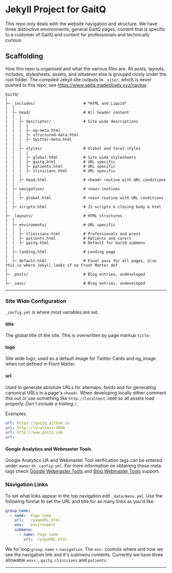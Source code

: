 # Jekyll Project for GaitQ

This repo only deals with the website navigation and structure. We have three distinctive environments, general GaitQ pages, content that is specific to a customer of GaitQ and content for professionals and technically curious.

## Scaffolding

How this repo is organised and what the various files are. All posts, layouts, includes, stylesheets, assets, and whatever else is grouped nicely under the root folder. The compiled Jekyll site outputs to `_site/`, which is never pushed to this repo, see https://www.gaitq.madeslowly.xyz/navbar.

```
GaitQ/
|
├─ _includes/                     # *HTML and Liquid*
|  |
|  ├─ head/                       # All header content
|  |  |
|  |  ├─ descriptor/              # Site wide descriptions
|  |  |  |
|  |  |  ├─ og-meta.html
|  |  |  ├─ structured-data.html
|  |  |  ├─ twitter-meta.html
|  |  |    
|  |  ├─ styles/                  # Global and local styles
|  |  |  |
|  |  |  ├─ global.html           # Site wide stylesheets
|  |  |  ├─ gaitq.html            # URL specific
|  |  |  ├─ patients.html         # URL specific
|  |  |  ├─ clinicians.html       # URL specific
|  |  |
|  |  ├─ head.html                # <head> routine with URL conditions
|  |
|  ├─ navigation/                 # <nav> routines
|  |  |
|  |  ├─ global.html              # <nav> routine with URL conditions
|  |
|  ├─ scripts.html                # JS scripts & closing body & html
|
├─ _layouts/                      # HTML structures
|  |
|  ├─ enviroments/                # URL specific
|  |  |
|  |  ├─ clinicians.html          # Professionals and press
|  |  ├─ patients.html            # Patients and carers
|  |  ├─ gaitq.html               # Default for GaitQ submenu
|  |
|  ├─ landing.html                # Landing page
|  |
|  ├─ default.html                # Final pass for all pages, also this is where Jekyll looks if no Front Matter def
|
├─ _posts/                        # Blog entries, undeveloped
|
├─ _sass/                         # Blog entries, undeveloped

```

---

### Site Wide Configuration

`_config.yml` is where most variables are set.

#### title

The global title of the site. This is overwritten by page markup `title:`

#### logo

Site wide logo, used as a default image for Twitter Cards and og_image when not defined in Front Matter.

#### url

Used to generate absolute URLs for sitemaps, feeds and for generating canonical URLs in a page's `<head>`. When developing locally either comment this out or use something like `http://localhost:4000` so all assets load properly. *Don't include a trailing `/`*.

Examples:

```yaml
url: https://gaitq.github.io
url: http://localhost:4000
url: http://www.gaitq.com
url:
```

#### Google Analytics and Webmaster Tools

Google Analytics UA and Webmaster Tool verification tags can be entered under `owner` in `_config.yml`. For more information on obtaining these meta tags check [Google Webmaster Tools](http://support.google.com/webmasters/bin/answer.py?hl=en&answer=35179) and [Bing Webmaster Tools](https://ssl.bing.com/webmaster/configure/verify/ownership) support.

### Navigation Links

To set what links appear in the top navigation edit `_data/menu.yml`. Use the following format to set the URL and title for as many links as you'd like.

```yaml
group_name:
  - name:  Page name
    url:   /pageURL.html
    env:   environment
    submenu:
      - name: Page name
        url:  /pageURL.html
```

We for loop  `group_name` = `navigation`. The `env:` controls where and how we see the navigation link and it's submenu contents. Currently we have three allowable `envs:`, `gaitq`, `clinicians` and `patients`.

---

